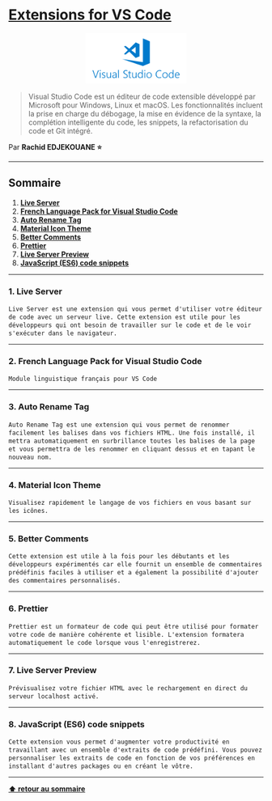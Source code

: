 # [Extensions for VS Code](https://marketplace.visualstudio.com/vscode)

<center>
<img src="./img/vscode.png" alt="Emmet logo" width="200">
</center>

> Visual Studio Code est un éditeur de code extensible développé par Microsoft pour Windows, Linux et macOS. Les fonctionnalités incluent la prise en charge du débogage, la mise en évidence de la syntaxe, la complétion intelligente du code, les snippets, la refactorisation du code et Git intégré.

Par **Rachid EDJEKOUANE ⭐️**

---

## Sommaire

1. **[Live Server](#1-live-server)**
2. **[French Language Pack for Visual Studio Code ](#2-french-language-pack-for-visual-studio-code)**
3. **[Auto Rename Tag ](#3-auto-rename-tag)**
4. **[Material Icon Theme](#4-material-icon-theme)**
5. **[Better Comments](#5-better-comments)**
6. **[Prettier](#6-prettier)**
7. **[Live Server Preview](#7-live-server-preview)**
8. **[JavaScript (ES6) code snippets](#8-javascript-es6-code-snippets)**

---

### 1. Live Server

    Live Server est une extension qui vous permet d'utiliser votre éditeur de code avec un serveur live. Cette extension est utile pour les développeurs qui ont besoin de travailler sur le code et de le voir s'exécuter dans le navigateur.

---

### 2. French Language Pack for Visual Studio Code

    Module linguistique français pour VS Code

---

### 3. Auto Rename Tag

    Auto Rename Tag est une extension qui vous permet de renommer facilement les balises dans vos fichiers HTML. Une fois installé, il mettra automatiquement en surbrillance toutes les balises de la page et vous permettra de les renommer en cliquant dessus et en tapant le nouveau nom.

---

### 4. Material Icon Theme

    Visualisez rapidement le langage de vos fichiers en vous basant sur les icônes.

---

### 5. Better Comments

    Cette extension est utile à la fois pour les débutants et les développeurs expérimentés car elle fournit un ensemble de commentaires prédéfinis faciles à utiliser et a également la possibilité d'ajouter des commentaires personnalisés.

---

### 6. Prettier

    Prettier est un formateur de code qui peut être utilisé pour formater votre code de manière cohérente et lisible. L'extension formatera automatiquement le code lorsque vous l'enregistrerez.

---

### 7. Live Server Preview

    Prévisualisez votre fichier HTML avec le rechargement en direct du serveur localhost activé.

---

### 8. JavaScript (ES6) code snippets

    Cette extension vous permet d'augmenter votre productivité en travaillant avec un ensemble d'extraits de code prédéfini. Vous pouvez personnaliser les extraits de code en fonction de vos préférences en installant d'autres packages ou en créant le vôtre.

---

**[⬆ retour au sommaire](#)**
